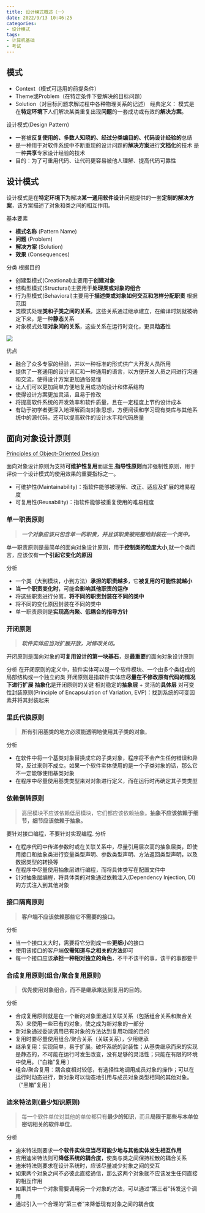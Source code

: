 ```yaml
---
title: 设计模式概述（一）
date: 2022/9/13 10:46:25
categories:
- 设计模式
tags:
- 计算机基础
- 考试
---
```


## 模式
+ Context（模式可适用的前提条件）
+ Theme或Problem（在特定条件下要解决的目标问题）
+ Solution（对目标问题求解过程中各种物理关系的记述）
经典定义：
模式是在**特定环境下**人们解决某类重复出现**问题**的一套成功或有效的**解决方案**。

设计模式(Design Pattern)
+ 一套被**反复使用的、多数人知晓的、经过分类编目的、代码设计经验的**总结
+ 是一种用于对软件系统中不断重现的设计问题的**解决方案**进行**文档化**的技术
是一种**共享**专家设计经验的技术
+ 目的：为了可重用代码、让代码更容易被他人理解、提高代码可靠性

## 设计模式
设计模式是在**特定环境下为**解决**某一通用软件设计**问题提供的一套**定制的解决方案**，该方案描述了对象和类之间的相互作用。

基本要素
+ **模式名称** (Pattern Name) 
+ **问题** (Problem) 
+ **解决方案** (Solution) 
+ **效果** (Consequences) 

分类
根据目的
+ 创建型模式(Creational)主要用于**创建对象**
+ 结构型模式(Structural)主要用于**处理类或对象的组合**
+ 行为型模式(Behavioral)主要用于**描述类或对象如何交互和怎样分配职责**
 根据范围
 + 类模式处理**类和子类之间的关系**，这些关系通过继承建立，在编译时刻就被确定下来，是一种**静态**关系
+ 对象模式处理**对象间的关系**，这些关系在运行时变化，更具**动态**性
 
![](https://obs-pic-1309372570.cos.ap-chongqing.myqcloud.com/20220929112441.png)


优点
+ 融合了众多专家的经验，并以一种标准的形式供广大开发人员所用
+ 提供了一套通用的设计词汇和一种通用的语言，以方便开发人员之间进行沟通和交流，使得设计方案更加通俗易懂
+ 让人们可以更加简单方便地复用成功的设计和体系结构
+ 使得设计方案更加灵活，且易于修改
+ 将提高软件系统的开发效率和软件质量，且在一定程度上节约设计成本
+ 有助于初学者更深入地理解面向对象思想，方便阅读和学习现有类库与其他系统中的源代码，还可以提高软件的设计水平和代码质量

## 面向对象设计原则

[Principles of Object-Oriented Design](http://www.cs.utsa.edu/~cs3443/notes/designPrinciples/designPrinciples.html)

面向对象设计原则为支持**可维护性复用**而诞生,**指导性原则**而非强制性原则，用于评价一个设计模式的使用效果的重要指标之一。
+ 可维护性(Maintainability)：指软件能够被理解、改正、适应及扩展的难易程度
+ 可复用性(Reusability)：指软件能够被重复使用的难易程度



### 单一职责原则

>***一个对象应该只包含单一的职责，并且该职责被完整地封装在一个类中。***

单一职责原则是最简单的面向对象设计原则，用于**控制类的粒度大小**,就一个类而言，应该仅有**一个引起它变化的原因**

分析
+ 一个类（大到模块，小到方法）**承担的职责越多**，它**被复用的可能性就越小**
+ **当一个职责变化时**，可能**会影响其他职责的运作**
+ 将这些职责进行分离，**将不同的职责封装在不同的类中**
+ 将不同的变化原因封装在不同的类中
+ 单一职责原则是**实现高内聚、低耦合的指导方针**


### 开闭原则

>***软件实体应当对扩展开放，对修改关闭。***

开闭原则是面向对象的**可复用设计的第一块基石**，是**最重要**的面向对象设计原则

分析
在开闭原则的定义中，软件实体可以是一个软件模块、一个由多个类组成的局部结构或一个独立的类
开闭原则是指软件实体应**尽量在不修改原有代码的情况下进行扩展**
**抽象化**是开闭原则的关键
相对稳定的**抽象层** + 灵活的**具体层**
对可变性封装原则(Principle of Encapsulation of Variation, EVP)：找到系统的可变因素并将其封装起来

### 里氏代换原则
>**所有引用基类的地方必须能透明地使用其子类的对象**。

分析
+ 在软件中将一个基类对象替换成它的子类对象，程序将不会产生任何错误和异常，反过来则不成立。如果一个软件实体使用的是一个子类对象的话，那么它不一定能够使用基类对象
+ 在程序中尽量使用基类类型来对对象进行定义，而在运行时再确定其子类类型



### 依赖倒转原则
>高层模块不应该依赖低层模块，它们都应该依赖抽象。**抽象不应该依赖于细节，细节应该依赖于抽象。**

要针对接口编程，不要针对实现编程.
分析
+ 在程序代码中传递参数时或在关联关系中，尽量引用层次高的抽象层类，即使用接口和抽象类进行变量类型声明、参数类型声明、方法返回类型声明，以及数据类型的转换等
+ 在程序中尽量使用抽象层进行编程，而将具体类写在配置文件中
+ 针对抽象层编程，将具体类的对象通过依赖注入(Dependency Injection, DI)的方式注入到其他对象

### 接口隔离原则
>**客户端不应该依赖那些它不需要的接口。**

分析
+ 当一个接口太大时，需要将它分割成一些**更细小**的接口
+ 使用该接口的客户端**仅需知道与之相关的方法**即可
+ 每一个接口应该**承担一种相对独立的角色**，不干不该干的事，该干的事都要干

### 合成复用原则(组合/聚合复用原则)
>**优先使用对象组合，而不是继承来达到复用的目的。**

分析
+ 合成复用原则就是在一个新的对象里通过关联关系（包括组合关系和聚合关系）来使用一些已有的对象，使之成为新对象的一部分
+ 新对象通过委派调用已有对象的方法达到复用功能的目的
+ 复用时要尽量使用组合/聚合关系（关联关系），少用继承
+ 继承复用：实现简单，易于扩展。破坏系统的封装性；从基类继承而来的实现是静态的，不可能在运行时发生改变，没有足够的灵活性；只能在有限的环境中使用。（“白箱”复用 ）
+ 组合/聚合复用：耦合度相对较低，有选择性地调用成员对象的操作；可以在运行时动态进行，新对象可以动态地引用与成员对象类型相同的其他对象。（“黑箱”复用 ）

### 迪米特法则(最少知识原则)
>每一个软件单位对其他的单位都只有**最少的知识**，而且**局限于那些与本单位密切相关的软件单位**。

分析
+ 迪米特法则要求**一个软件实体应当尽可能少地与其他实体发生相互作用**
+ 应用迪米特法则可**降低系统的耦合度**，使类与类之间保持松散的耦合关系
+ 迪米特法则要求在设计系统时，应该尽量减少对象之间的交互
+ 如果两个对象之间不必彼此直接通信，那么这两个对象就不应该发生任何直接的相互作用
+ 如果其中一个对象需要调用另一个对象的方法，可以通过“第三者”转发这个调用
+ 通过引入一个合理的“第三者”来降低现有对象之间的耦合度
